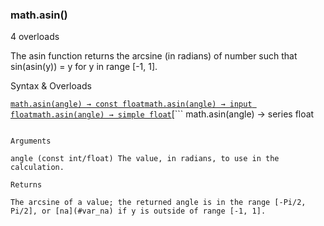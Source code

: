 ### math.asin()

4 overloads

The asin function returns the arcsine (in radians) of number such that sin(asin(y)) = y for y in range [-1, 1].

Syntax & Overloads

[```
math.asin(angle) → const float
```](#fun_math.asin-0)[```
math.asin(angle) → input float
```](#fun_math.asin-1)[```
math.asin(angle) → simple float
```](#fun_math.asin-2)[```
math.asin(angle) → series float
```](#fun_math.asin-3)

Arguments

angle (const int/float) The value, in radians, to use in the calculation.

Returns

The arcsine of a value; the returned angle is in the range [-Pi/2, Pi/2], or [na](#var_na) if y is outside of range [-1, 1].
